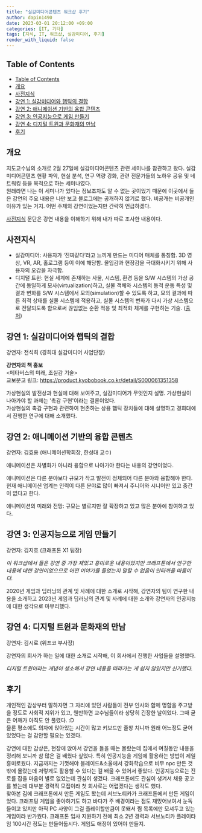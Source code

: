 ```yaml
---
title: "실감미디어콘텐츠 워크샵 후기"
author: dapin1490
date: 2023-03-01 20:12:00 +09:00
categories: [IT, 기타]
tags: [지식, IT, 워크샵, 실감미디어, 후기]
render_with_liquid: false
---
```


## Table of Contents
- [Table of Contents](#table-of-contents)
- [개요](#개요)
- [사전지식](#사전지식)
- [강연 1: 실감미디어와 햅틱의 결합](#강연-1-실감미디어와-햅틱의-결합)
- [강연 2: 애니메이션 기반의 융합 콘텐츠](#강연-2-애니메이션-기반의-융합-콘텐츠)
- [강연 3: 인공지능으로 게임 만들기](#강연-3-인공지능으로-게임-만들기)
- [강연 4: 디지털 트윈과 문화재의 만남](#강연-4-디지털-트윈과-문화재의-만남)
- [후기](#후기)

## 개요
지도교수님의 소개로 2월 27일에 실감미디어콘텐츠 관련 세미나를 참관하고 왔다. 실감미디어콘텐츠 현황 파악, 현실 분석, 연구 역량 강화, 관련 전문가들의 노하우 공유 및 네트워킹 등을 목적으로 하는 세미나였다.  
원래라면 나는 이 세미나가 있다는 정보조차도 알 수 없는 곳이었기 때문에 이곳에서 들은 강연의 주요 내용은 나만 보고 블로그에는 공개하지 않기로 했다. 비공개는 비공개인 이유가 있는 거지. 어떤 주제의 강연이었는지만 간략히 언급하겠다.  

[사전지식](#사전지식) 문단은 강연 내용을 이해하기 위해 내가 따로 조사한 내용이다.

## 사전지식
- 실감미디어: 사용자가 ‘진짜같다’라고 느끼게 만드는 미디어 매체를 통칭함. 3D 영상, VR, AR, 홀로그램 등이 이에 해당함. 몰입감과 현장감을 극대화시키기 위해 사용자의 오감을 자극함.
- 디지털 트윈: 현실 세계에 존재하는 사물, 시스템, 환경 등을 S/W 시스템의 가상 공간에 동일하게 모사(virtualization)하고, 실물 객체와 시스템의 동적 운동 특성 및 결과 변화를 S/W 시스템에서 모의(simulation)할 수 있도록 하고, 모의 결과에 따른 최적 상태를 실물 시스템에 적용하고, 실물 시스템의 변화가 다시 가상 시스템으로 전달되도록 함으로써 끊임없는 순환 적응 및 최적화 체계를 구현하는 기술. ([출처](https://www.daliworks.net/insights-blog/what-is-digital-twin/))

## 강연 1: 실감미디어와 햅틱의 결합
강연자: 전석희 (경희대 실감미디어 사업단장)

**강연자의 책 홍보**  
<메타버스의 미래, 초실감 기술>  
교보문고 링크: <https://product.kyobobook.co.kr/detail/S000061351358>

가상현실의 발전상과 현실에 대해 보여주고, 실감미디어가 무엇인지 설명. 가상현실이 나아가야 할 과제는 '촉감 구현'이라는 결론이었다.  
가상현실의 촉감 구현과 관련하여 현존하는 상용 햅틱 장치들에 대해 설명하고 경희대에서 진행한 연구에 대해 소개했다.  

## 강연 2: 애니메이션 기반의 융합 콘텐츠
강연자: 김효용 (애니메이션학회장, 한성대 교수)

애니메이션은 차별화가 아니라 융합으로 나아가야 한다는 내용의 강연이었다.

애니메이션은 다른 분야보다 규모가 작고 발전이 정체되어 다른 분야와 융합해야 한다.  
현재 애니메이션 업계는 인력이 다른 분야로 많이 빠져서 주니어와 시니어만 있고 중간이 없다고 한다.  

애니메이션의 미래와 전망: 규모는 별로지만 잘 확장하고 있고 많은 분야에 참여하고 있다.

## 강연 3: 인공지능으로 게임 만들기
강연자: 김지호 (크래프톤 X1 팀장)

*이 워크샵에서 들은 강연 중 가장 재밌고 흥미로운 내용이었지만 크래프톤에서 연구한 내용에 대한 강연이었으므로 어떤 이야기를 들었는지 말할 수 없음이 안타까울 따름이다.*  

2020년 게임과 딥러닝의 관계 및 사례에 대한 소개로 시작해, 강연자의 팀이 연구한 내용을 소개하고 2023년 게임과 딥러닝의 관계 및 사례에 대한 소개와 강연자의 인공지능에 대한 생각으로 마무리했다.

## 강연 4: 디지털 트윈과 문화재의 만남
강연자: 김시로 (위프코 부사장)

강연자의 회사가 하는 일에 대한 소개로 시작해, 이 회사에서 진행한 사업들을 설명했다.  

*디지털 트윈이라는 개념이 생소해서 강연 내용을 따라가는 게 쉽지 않았지만 신기했다.*

## 후기
개인적인 감상부터 말하자면 그 자리에 있던 사람들이 전부 인사와 함께 명함을 주고받을 정도로 사회적 지위가 있고, 웬만하면 교수님들이라 상당히 긴장한 날이었다. 그때 굳은 어깨가 아직도 안 풀렸다. :D  
물론 평소에도 의자에 앉아있는 시간이 많고 키보드만 줄창 치니까 원래 어느정도 굳어 있었다는 걸 감안할 필요는 있겠다.  

강연에 대한 감상은, 현장에 앉아서 강연을 들을 때는 몰랐는데 집에서 며칠동안 내용을 정리해 보니까 참 많은 걸 배웠다 싶었다. 특히 인공지능을 게임에 활용하는 방법이 제일 흥미로웠다. 지금까지는 기껏해야 블레이드&소울에서 강화학습으로 비무 npc 만든 것밖에 몰랐는데 저렇게도 활용할 수 있다는 걸 배울 수 있어서 좋았다. 인공지능으로는 진로를 잡을 마음이 별로 없었는데 관심이 생겼다. 크래프톤에도 관심이 생겨서 채용 공고를 봤는데 대부분 경력직 모집이라 첫 회사로는 어렵겠다는 생각도 했다.  
찾아본 김에 크래프톤에서 만든 게임도 봤는데 서브노티카가 크래프톤에서 만든 게임이었다. 크래프팅 게임을 좋아하기도 하고 바다가 주 배경이라는 점도 재밌어보여서 눈독들이고 있지만 아직 PC 사양이 그걸 플레이할만큼이 못돼서 찜 목록에만 모셔두고 있는 게임이라 반가웠다. 크래프톤 입사 지원하기 전에 최소 2년 경력과 서브노티카 플레이타임 100시간 정도는 만들어둡시다. 게임도 애정이 있어야 만들지.